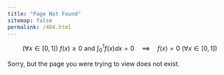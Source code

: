 ```yaml
---
title: "Page Not Found"
sitemap: false
permalink: /404.html
---
```

$$(\forall x \in [0,1])\ f(x) \ge 0 \ \text{and} \ \int_0^1 f(x)dx = 0 \quad \implies \quad  f(x) = 0\  (\forall x \in [0,1])$$

Sorry, but the page you were trying to view does not exist.
